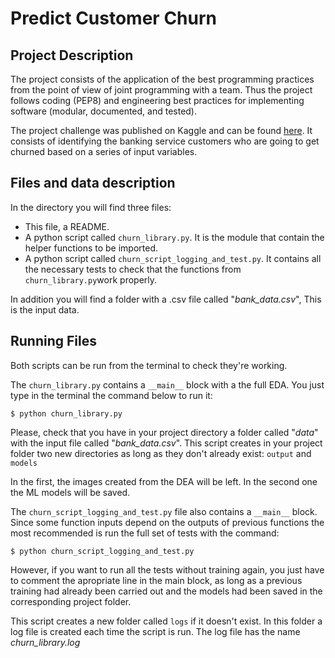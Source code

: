 # Predict Customer Churn

## Project Description
The project consists of the application of the best programming practices from the point of view of joint programming with a team. Thus the project follows coding (PEP8) and engineering best practices for implementing software (modular, documented, and tested).

The project challenge was published on Kaggle and can be found [here](https://www.kaggle.com/datasets/sakshigoyal7/credit-card-customers/code). It consists of identifying the banking service customers who are going to get churned based on a series of input variables.

## Files and data description
In the directory you will find three files:

* This file, a README.
* A python script called `churn_library.py`. It is the module that contain the helper functions to be imported.
* A python script called `churn_script_logging_and_test.py`. It contains all the necessary tests to check that the functions from `churn_library.py`work properly.

In addition you will find a folder with a .csv file called "_bank_data.csv_", This is the input data.

## Running Files

Both scripts can be run from the terminal to check they're working.

The `churn_library.py` contains a `__main__` block with a the full EDA. You just type in the terminal the command below to run it:

`$ python churn_library.py`

Please, check that you have in your project directory a folder called "_data_" with the input file called "_bank_data.csv_". This script creates in your project folder two new directories as long as they don't already exist: `output` and `models`

In the first, the images created from the DEA will be left. In the second one the ML models will be saved.

The `churn_script_logging_and_test.py` file also contains a `__main__` block. Since some function inputs depend on the outputs of previous functions the most recommended is run the full set of tests with the command:

`$ python churn_script_logging_and_test.py`

However, if you want to run all the tests without training again, you just have to comment the apropriate line in the main block, as long as a previous training had already been carried out and the models had been saved in the corresponding project folder.

This script creates a new folder called `logs` if it doesn't exist. In this folder a log file is created each time the script is run. The log file has the name _churn_library.log_

